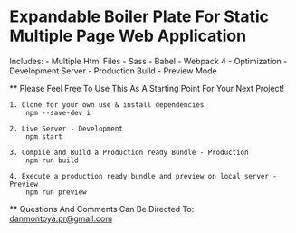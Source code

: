 

Expandable Boiler Plate For Static Multiple Page Web Application
================================================================

Includes: 
    - Multiple Html Files
    - Sass
    - Babel
    - Webpack 4
    - Optimization
    - Development Server
    - Production Build
    - Preview Mode


** Please Feel Free To Use This As A Starting Point For Your Next Project!

    1. Clone for your own use & install dependencies
        npm --save-dev i

    2. Live Server - Development
        npm start

    3. Compile and Build a Production ready Bundle - Production
        npm run build 

    4. Execute a production ready bundle and preview on local server - Preview 
        npm run preview



** Questions And Comments Can Be Directed To: danmontoya.pr@gmail.com